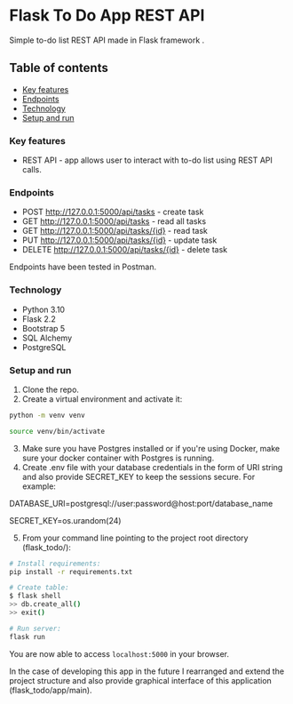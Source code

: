 # Flask To Do App REST API
Simple to-do list REST API made in Flask framework .

## Table of contents
* [Key features](#key-features)
* [Endpoints](#endpoints)
* [Technology](#technology)
* [Setup and run](#setup-and-run)

### Key features
* REST API - app allows user to interact with to-do list using REST API calls.

### Endpoints
* POST http://127.0.0.1:5000/api/tasks - create task
* GET http://127.0.0.1:5000/api/tasks - read all tasks
* GET http://127.0.0.1:5000/api/tasks/{id} - read task
* PUT http://127.0.0.1:5000/api/tasks/{id} - update task
* DELETE http://127.0.0.1:5000/api/tasks/{id} - delete task

Endpoints have been tested in Postman.

### Technology
* Python 3.10
* Flask 2.2
* Bootstrap 5
* SQL Alchemy
* PostgreSQL

### Setup and run
1. Clone the repo.
2. Create a virtual environment and activate it:
```bash
python -m venv venv

source venv/bin/activate
```
3. Make sure you have Postgres installed or if you're using Docker, make sure your docker container with Postgres is running.
4. Create .env file with your database credentials in the form of URI string and also provide SECRET_KEY to keep the sessions secure. For example:

DATABASE_URI=postgresql://user:password@host:port/database_name

SECRET_KEY=os.urandom(24)

5. From your command line pointing to the project root directory (flask_todo/):


```bash
# Install requirements:
pip install -r requirements.txt

# Create table:
$ flask shell
>> db.create_all()
>> exit()

# Run server:
flask run
```
You are now able to access `localhost:5000` in your browser.

In the case of developing this app in the future I rearranged and extend the project structure and also provide graphical interface of this application (flask_todo/app/main).